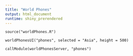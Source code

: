 ```yaml
---
title: "World Phones"
output: html_document
runtime: shiny_prerendered
---
```


```{r setup, include=FALSE}
source("worldPhones.R")
```

```{r, echo=FALSE}
worldPhonesUI("phones", selected = "Asia", height = 500)
```

```{r, context="server"}
callModule(worldPhonesServer, "phones")
```
